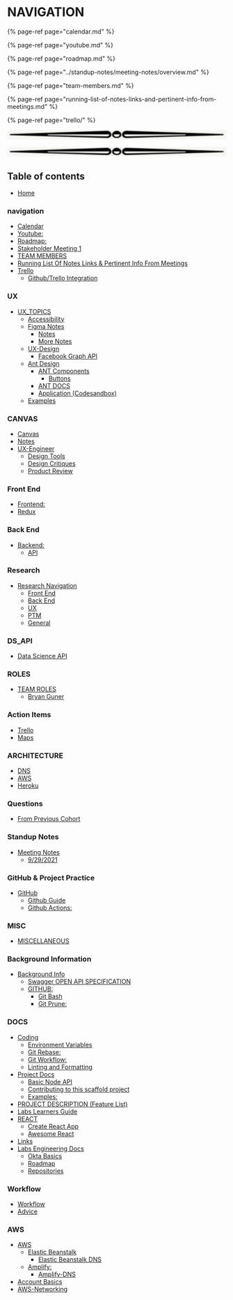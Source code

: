 # NAVIGATION



{% page-ref page="calendar.md" %}

{% page-ref page="youtube.md" %}

{% page-ref page="roadmap.md" %}

{% page-ref page="../standup-notes/meeting-notes/overview.md" %}

{% page-ref page="team-members.md" %}

{% page-ref page="running-list-of-notes-links-and-pertinent-info-from-meetings.md" %}

{% page-ref page="trello/" %}

![](../.gitbook/assets/image%20%289%29.png)















![](../.gitbook/assets/image%20%2817%29.png)

## Table of contents

* [Home](https://lambda-labs.gitbook.io/lambda-labs/README)

### navigation

* [Calendar](https://lambda-labs.gitbook.io/lambda-labs/navigation/calendar)
* [Youtube:](https://lambda-labs.gitbook.io/lambda-labs/navigation/youtube)
* [Roadmap:](https://lambda-labs.gitbook.io/lambda-labs/navigation/roadmap)
* [Stakeholder Meeting 1](https://lambda-labs.gitbook.io/lambda-labs/navigation/overview)
* [TEAM MEMBERS](https://lambda-labs.gitbook.io/lambda-labs/navigation/team-members)
* [Running List Of Notes Links & Pertinent Info From Meetings](https://lambda-labs.gitbook.io/lambda-labs/navigation/running-list-of-notes-links-and-pertinent-info-from-meetings)
* [Trello](https://lambda-labs.gitbook.io/lambda-labs/navigation/trello/README)
  * [Github/Trello Integration](https://lambda-labs.gitbook.io/lambda-labs/navigation/trello/github-trello-integration)

### UX

* [UX\_TOPICS](https://lambda-labs.gitbook.io/lambda-labs/ux/untitled/README)
  * [Accessibility](https://lambda-labs.gitbook.io/lambda-labs/ux/untitled/accessibility)
  * [Figma Notes](https://lambda-labs.gitbook.io/lambda-labs/ux/untitled/figma-notes/README)
    * [Notes](https://lambda-labs.gitbook.io/lambda-labs/ux/untitled/figma-notes/notes)
    * [More Notes](https://lambda-labs.gitbook.io/lambda-labs/ux/untitled/figma-notes/more-notes)
  * [UX-Design](https://lambda-labs.gitbook.io/lambda-labs/ux/untitled/ux-design/README)
    * [Facebook Graph API](https://lambda-labs.gitbook.io/lambda-labs/ux/untitled/ux-design/facebook-graph-api)
  * [Ant Design](https://lambda-labs.gitbook.io/lambda-labs/ux/untitled/ant-design/README)
    * [ANT Components](https://lambda-labs.gitbook.io/lambda-labs/ux/untitled/ant-design/ant-components/README)
      * [Buttons](https://lambda-labs.gitbook.io/lambda-labs/ux/untitled/ant-design/ant-components/buttons)
    * [ANT DOCS](https://lambda-labs.gitbook.io/lambda-labs/ux/untitled/ant-design/ant-docs)
    * [Application \(Codesandbox\)](https://lambda-labs.gitbook.io/lambda-labs/ux/untitled/ant-design/application-codesandbox)
  * [Examples](https://lambda-labs.gitbook.io/lambda-labs/ux/untitled/examples)

### CANVAS

* [Canvas](https://lambda-labs.gitbook.io/lambda-labs/canvas/canvas)
* [Notes](https://lambda-labs.gitbook.io/lambda-labs/canvas/notes)
* [UX-Engineer](https://lambda-labs.gitbook.io/lambda-labs/canvas/ux-engineer/README)
  * [Design Tools](https://lambda-labs.gitbook.io/lambda-labs/canvas/ux-engineer/design-tools)
  * [Design Critiques](https://lambda-labs.gitbook.io/lambda-labs/canvas/ux-engineer/design-critiques)
  * [Product Review](https://lambda-labs.gitbook.io/lambda-labs/canvas/ux-engineer/product-review)

### Front End

* [Frontend:](https://lambda-labs.gitbook.io/lambda-labs/front-end/untitled)
* [Redux](https://lambda-labs.gitbook.io/lambda-labs/front-end/redux)

### Back End

* [Backend:](https://lambda-labs.gitbook.io/lambda-labs/back-end/untitled/README)
  * [API](https://lambda-labs.gitbook.io/lambda-labs/back-end/untitled/api)

### Research

* [Research Navigation](https://lambda-labs.gitbook.io/lambda-labs/research/untitled/README)
  * [Front End](https://lambda-labs.gitbook.io/lambda-labs/research/untitled/front-end)
  * [Back End](https://lambda-labs.gitbook.io/lambda-labs/research/untitled/back-end)
  * [UX](https://lambda-labs.gitbook.io/lambda-labs/research/untitled/ux)
  * [PTM](https://lambda-labs.gitbook.io/lambda-labs/research/untitled/ptm)
  * [General](https://lambda-labs.gitbook.io/lambda-labs/research/untitled/general)

### DS\_API

* [Data Science API](https://lambda-labs.gitbook.io/lambda-labs/ds_api/untitled)

### ROLES

* [TEAM ROLES](https://lambda-labs.gitbook.io/lambda-labs/roles/untitled/README)
  * [Bryan Guner](https://lambda-labs.gitbook.io/lambda-labs/roles/untitled/bryan-guner)

### Action Items

* [Trello](https://lambda-labs.gitbook.io/lambda-labs/action-items/untitled)
* [Maps](https://lambda-labs.gitbook.io/lambda-labs/action-items/maps)

### ARCHITECTURE

* [DNS](https://lambda-labs.gitbook.io/lambda-labs/architecture/dns)
* [AWS](https://lambda-labs.gitbook.io/lambda-labs/architecture/aws)
* [Heroku](https://lambda-labs.gitbook.io/lambda-labs/architecture/heroku)

### Questions

* [From Previous Cohort](https://lambda-labs.gitbook.io/lambda-labs/questions/from-previous-cohort)

### Standup Notes

* [Meeting Notes](https://lambda-labs.gitbook.io/lambda-labs/standup-notes/meeting-notes/README)
  * [9/29/2021](https://lambda-labs.gitbook.io/lambda-labs/standup-notes/meeting-notes/9-29-2021)

### GitHub & Project Practice

* [GitHub](https://lambda-labs.gitbook.io/lambda-labs/github-and-project-practice/untitled/README)
  * [Github Guide](https://lambda-labs.gitbook.io/lambda-labs/github-and-project-practice/untitled/untitled)
  * [Github Actions:](https://lambda-labs.gitbook.io/lambda-labs/github-and-project-practice/untitled/github-actions)

### MISC

* [MISCELLANEOUS](https://lambda-labs.gitbook.io/lambda-labs/misc/untitled)

### Background Information

* [Background Info](https://lambda-labs.gitbook.io/lambda-labs/background-information/background-info/README)
  * [Swagger OPEN API SPECIFICATION](https://lambda-labs.gitbook.io/lambda-labs/background-information/background-info/swagger-open-api-specification)
  * [GITHUB:](https://lambda-labs.gitbook.io/lambda-labs/background-information/background-info/github/README)
    * [Git Bash](https://lambda-labs.gitbook.io/lambda-labs/background-information/background-info/github/git-bash)
    * [Git Prune:](https://lambda-labs.gitbook.io/lambda-labs/background-information/background-info/github/git-prune)

### DOCS

* [Coding](https://lambda-labs.gitbook.io/lambda-labs/docs/coding/README)
  * [Environment Variables](https://lambda-labs.gitbook.io/lambda-labs/docs/coding/environment-variables)
  * [Git Rebase:](https://lambda-labs.gitbook.io/lambda-labs/docs/coding/git-rebase)
  * [Git Workflow:](https://lambda-labs.gitbook.io/lambda-labs/docs/coding/git-workflow)
  * [Linting and Formatting](https://lambda-labs.gitbook.io/lambda-labs/docs/coding/linting-and-formatting)
* [Project Docs](https://lambda-labs.gitbook.io/lambda-labs/docs/project-docs/README)
  * [Basic Node API](https://lambda-labs.gitbook.io/lambda-labs/docs/project-docs/basic-node-api)
  * [Contributing to this scaffold project](https://lambda-labs.gitbook.io/lambda-labs/docs/project-docs/contributing-to-this-scaffold-project)
  * [Examples:](https://lambda-labs.gitbook.io/lambda-labs/docs/project-docs/examples)
* [PROJECT DESCRIPTION \(Feature List\)](https://lambda-labs.gitbook.io/lambda-labs/docs/project-description)
* [Labs Learners Guide](https://lambda-labs.gitbook.io/lambda-labs/docs/labs-learners-guide)
* [REACT](https://lambda-labs.gitbook.io/lambda-labs/docs/react/README)
  * [Create React App](https://lambda-labs.gitbook.io/lambda-labs/docs/react/untitled)
  * [Awesome React](https://lambda-labs.gitbook.io/lambda-labs/docs/react/awesome-react)
* [Links](https://lambda-labs.gitbook.io/lambda-labs/docs/untitled)
* [Labs Engineering Docs](https://lambda-labs.gitbook.io/lambda-labs/docs/labs-engineering-docs/README)
  * [Okta Basics](https://lambda-labs.gitbook.io/lambda-labs/docs/labs-engineering-docs/okta-basics)
  * [Roadmap](https://lambda-labs.gitbook.io/lambda-labs/docs/labs-engineering-docs/roadmap)
  * [Repositories](https://lambda-labs.gitbook.io/lambda-labs/docs/labs-engineering-docs/repositories)

### Workflow

* [Workflow](https://lambda-labs.gitbook.io/lambda-labs/workflow/workflow)
* [Advice](https://lambda-labs.gitbook.io/lambda-labs/workflow/advice)

### AWS

* [AWS](https://lambda-labs.gitbook.io/lambda-labs/aws/aws/README)
  * [Elastic Beanstalk](https://lambda-labs.gitbook.io/lambda-labs/aws/aws/elastic-beanstalk/README)
    * [Elastic Beanstalk DNS](https://lambda-labs.gitbook.io/lambda-labs/aws/aws/elastic-beanstalk/elastic-beanstalk-dns)
  * [Amplify:](https://lambda-labs.gitbook.io/lambda-labs/aws/aws/amplify/README)
    * [Amplify-DNS](https://lambda-labs.gitbook.io/lambda-labs/aws/aws/amplify/amplify-dns)
* [Account Basics](https://lambda-labs.gitbook.io/lambda-labs/aws/untitled-1)
* [AWS-Networking](https://lambda-labs.gitbook.io/lambda-labs/aws/aws-networking)

